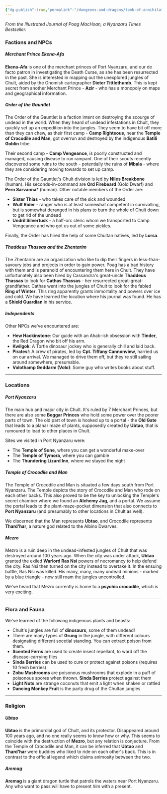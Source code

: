 ```yaml
---
{"dg-publish":true,"permalink":"/dungeons-and-dragons/tomb-of-annihilation/lore/","tags":["TTRPG/Campaigns/Tomb-of-Annihilation"]}
---
```


*From the Illustrated Journal of Poag MacHoan, a Nyanzaru Times Bestseller.*

### Factions and NPCs
##### Merchant Prince Ekena-Afa
**Ekena-Afa** is one of the merchant princes of Port Nyanzaru, and our de facto patron in investigating the Death Curse, as she has been resurrected in the past. She is interested in mapping out the unexplored jungles of Chult, aided by the Gnomish cartographer **Dieter Tittlethumb**. This is kept secret from another Merchant Prince - **Azir** - who has a monopoly on maps and geographical information.

##### Order of the Gauntlet
The Order of the Gauntlet is a faction intent on destroying the scourge of undead in the world. When they heard of undead infestations in Chult, they quickly set up an expedition into the jungles. They seem to have bit off more than they can chew, as their first camp - **Camp Righteous**, near the **Temple of Crocodile and Man**, got overrun and destroyed by the indigenous **Batili Goblin** tribe. 

Their second camp - **Camp Vengeance**, is poorly constructed and managed, causing disease to run rampant. One of their scouts recently discovered some ruins to the south - potentially the ruins of **Mbala** - where they are considering moving towards to set up camp.

The Order of the Gauntlet's Chult division is led by **Niles Breakbone** (human). His seconds-in-command are **Ord Firebeard** (Gold Dwarf) and **Pern Sarvanna*** (human).
Other notable members of the Order are:
- **Sister Thias** - who takes care of the sick and wounded
- **Wulf Rider** - ranger who is at least somewhat competent in survivalling, but is somewhat deranged in his plans to burn the whole of Chult down to get rid of the undead
- **Undril Silvertusk** - a half-orc cleric whom we transported to Camp Vengeance and who got us out of some pickles.

Finally, the Order has hired the help of some Chultan natives, led by **Lorsa**.

##### Thaddeus Thassas and the Zhentarim
The Zhentarim are an organization who like to dip their fingers in less-than-savoury jobs and projects in order to gain power. Poag has a bad history with them and is paranoid of encountering them here in Chult. They have unfortunately also been hired by Cassandra's great-uncle **Thaddeus Thassas** to look for **Cathas Thassas** - her resurrected great-great-grandfather. Cathas went into the jungles of Chult to look for the fabled **Ring of Winter**. This ring apparently grants immortality and powers over ice and cold. We have learned the location where his journal was found. He has a **Shield Guardian** in his service.

##### Independents
Other NPCs we've encountered are:
- **Hew Hackinstone**: Our guide with an Ahab-ish obsession with **Tinder**, the Red Dragon who bit off his arm.
- **Kwilgok**: A Tortle dinosaur jockey who is generally chill and laid back.
- **Pirates!**: A crew of pirates, led by **Cpt. Tiffany Cannonview**, harried us on our arrival. We managed to drive them off, but they're still sailing around somewhere, presumable.
- **Volothamp Geddarm (Volo)**: Some guy who writes books about stuff.

---
### Locations
##### Port Nyanzaru
The main hub and major city in Chult. It's ruled by 7 Merchant Princes, but there are also some **Beggar Princes** who hold some power over the poorer parts of town. The old part of town is hooked up to a portal - the **Old Gate** that leads to a planar maze of plants, supposedly created by **Ubtao**, that is rumoured to lead to other places in Chult.

Sites we visited in Port Nyanzaru were:
- The **Temple of Sune**, where you can get a wonderful make-over
- The **Temple of Tymora**, where you can gamble
- The **Thundering Lizard Inn**, where we stayed the night

##### Temple of Crocodile and Man
The Temple of Crocodile and Man is situated a few days south from Port Nyanzaru. The Temple depicts the story of Crocodile and Man who rode on each other backs. This also proved to be the key to unlocking the Temple's secret chamber where we found an **Alchemy Jug**, and a portal. We assume the portal leads to the plant-maze-pocket dimension that also connects to **Port Nyanzaru** (and presumably to other locations in Chult as well).

We discerned that the Man represents **Ubtao**, and Crocodile represents **Thard'har**, a nature god related to the Albino Dwarves.

##### Mezro
Mezro is a ruin deep in the undead-infested jungles of Chult that was destroyed around 100 years ago. When the city was under attack, **Ubtao** granted the exiled **Warlord Ras Nsi** powers of necromancy to help defend the city. Ras Nsi then turned on the city instead to overtake it. In the ensuing battle, Ras Nsi was killed. His many, many, many undead minions - marked by a blue triangle - now still roam the jungles uncontrolled.

We've heard that Mezro currently is home to a **psychic crocodile**, which is very exciting.

---
### Flora and Fauna
We've learned of the following indigenous plants and beasts:
- Chult's jungles are full of **dinosaurs**, some of them undead!
- There are many types of **Grung** in the jungle, with different colours designating different socetial standing. You can extract poison from them.
- **Scented Ferns** are used to create insect repellant, to ward off the disease-carrying flies
- **Sinda Berries** can be used to cure or protect against poisons (requires 10 fresh berries)
- **Zobu Mushrooms** are poisonous mushrooms that explode in a puff of poisonous spores when thrown. **Sinda Berries** protect against them
- **Light Nuts** are strange coconuts that emit a light when shaken or rattled
- **Dancing Monkey Fruit** is the party drug of the Chultan jungles

---
### Religion
##### Ubtao
**Ubtao** is the primordial god of Chult, and its protector. Disappeared around 100 years ago, and no one really seems to know how or why. This seems to coincide with the destruction of **Mezro**, but any relation is conjecture.
From the Temple of Crocodile and Man, it can be inferred that **Ubtao** and **Thard'har** were buddies who liked to ride on each other's back. This is in contrast to the official legend which claims animosity between the two.

##### Aremag
**Aremag** is a giant dragon turtle that patrols the waters near Port Nyanzaru. Any who want to pass will have to present him with a present.